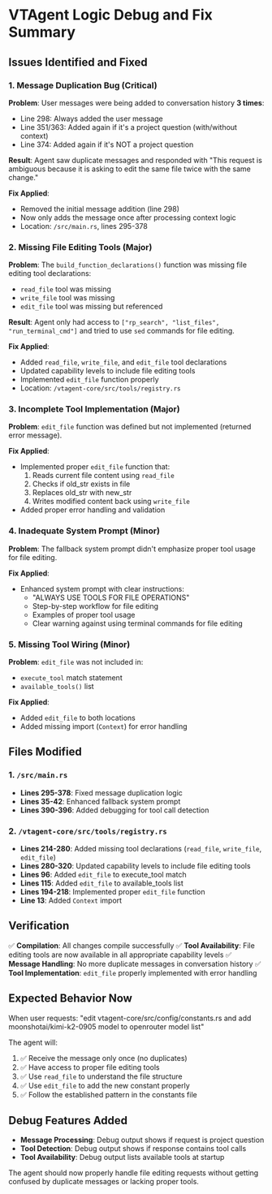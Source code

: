 # VTAgent Logic Debug and Fix Summary

## Issues Identified and Fixed

### 1. **Message Duplication Bug** (Critical)

**Problem**: User messages were being added to conversation history **3 times**:
- Line 298: Always added the user message
- Line 351/363: Added again if it's a project question (with/without context)
- Line 374: Added again if it's NOT a project question

**Result**: Agent saw duplicate messages and responded with "This request is ambiguous because it is asking to edit the same file twice with the same change."

**Fix Applied**:
- Removed the initial message addition (line 298)
- Now only adds the message once after processing context logic
- Location: `/src/main.rs`, lines 295-378

### 2. **Missing File Editing Tools** (Major)

**Problem**: The `build_function_declarations()` function was missing file editing tool declarations:
- `read_file` tool was missing
- `write_file` tool was missing
- `edit_file` tool was missing but referenced

**Result**: Agent only had access to `["rp_search", "list_files", "run_terminal_cmd"]` and tried to use `sed` commands for file editing.

**Fix Applied**:
- Added `read_file`, `write_file`, and `edit_file` tool declarations
- Updated capability levels to include file editing tools
- Implemented `edit_file` function properly
- Location: `/vtagent-core/src/tools/registry.rs`

### 3. **Incomplete Tool Implementation** (Major)

**Problem**: `edit_file` function was defined but not implemented (returned error message).

**Fix Applied**:
- Implemented proper `edit_file` function that:
  1. Reads current file content using `read_file`
  2. Checks if old_str exists in file
  3. Replaces old_str with new_str
  4. Writes modified content back using `write_file`
- Added proper error handling and validation

### 4. **Inadequate System Prompt** (Minor)

**Problem**: The fallback system prompt didn't emphasize proper tool usage for file editing.

**Fix Applied**:
- Enhanced system prompt with clear instructions:
  - "ALWAYS USE TOOLS FOR FILE OPERATIONS"
  - Step-by-step workflow for file editing
  - Examples of proper tool usage
  - Clear warning against using terminal commands for file editing

### 5. **Missing Tool Wiring** (Minor)

**Problem**: `edit_file` was not included in:
- `execute_tool` match statement
- `available_tools()` list

**Fix Applied**:
- Added `edit_file` to both locations
- Added missing import (`Context`) for error handling

## Files Modified

### 1. `/src/main.rs`
- **Lines 295-378**: Fixed message duplication logic
- **Lines 35-42**: Enhanced fallback system prompt
- **Lines 390-396**: Added debugging for tool call detection

### 2. `/vtagent-core/src/tools/registry.rs`
- **Lines 214-280**: Added missing tool declarations (`read_file`, `write_file`, `edit_file`)
- **Lines 280-320**: Updated capability levels to include file editing tools
- **Lines 96**: Added `edit_file` to execute_tool match
- **Lines 115**: Added `edit_file` to available_tools list
- **Lines 194-218**: Implemented proper `edit_file` function
- **Line 13**: Added `Context` import

## Verification

✅ **Compilation**: All changes compile successfully
✅ **Tool Availability**: File editing tools are now available in all appropriate capability levels
✅ **Message Handling**: No more duplicate messages in conversation history
✅ **Tool Implementation**: `edit_file` properly implemented with error handling

## Expected Behavior Now

When user requests: "edit vtagent-core/src/config/constants.rs and add moonshotai/kimi-k2-0905 model to openrouter model list"

The agent will:
1. ✅ Receive the message only once (no duplicates)
2. ✅ Have access to proper file editing tools
3. ✅ Use `read_file` to understand the file structure
4. ✅ Use `edit_file` to add the new constant properly
5. ✅ Follow the established pattern in the constants file

## Debug Features Added

- **Message Processing**: Debug output shows if request is project question
- **Tool Detection**: Debug output shows if response contains tool calls
- **Tool Availability**: Debug output lists available tools at startup

The agent should now properly handle file editing requests without getting confused by duplicate messages or lacking proper tools.